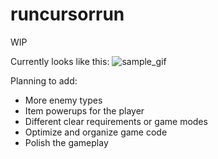 # runcursorrun

WIP

Currently looks like this:
![sample_gif](https://user-images.githubusercontent.com/92201112/161454173-63400af4-4d63-48a0-b8cf-568506fc89cc.gif)

Planning to add:
- More enemy types
- Item powerups for the player
- Different clear requirements or game modes
- Optimize and organize game code
- Polish the gameplay

